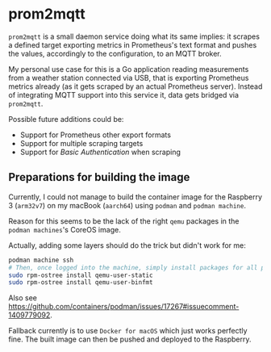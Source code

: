 # prom2mqtt

`prom2mqtt` is a small daemon service doing what its same implies: it scrapes a defined target exporting metrics in Prometheus's text format and pushes the values, accordingly to the configuration, to an MQTT broker.

My personal use case for this is a Go application reading measurements from a weather station connected via USB, that is exporting Prometheus metrics already (as it gets scraped by an actual Prometheus server).
Instead of integrating MQTT support into this service it, data gets bridged via `prom2mqtt`.

Possible future additions could be:
- Support for Prometheus other export formats
- Support for multiple scraping targets
- Support for *Basic Authentication* when scraping


## Preparations for building the image

Currently, I could not manage to build the container image for the Raspberry 3 (`arm32v7`) on my macBook (`aarch64`) using `podman` and `podman machine`.

Reason for this seems to be the lack of the right `qemu` packages in the `podman machines`'s CoreOS image.

Actually, adding some layers should do the trick but didn't work for me:

```bash
podman machine ssh
# Then, once logged into the machine, simply install packages for all platforms
sudo rpm-ostree install qemu-user-static
sudo rpm-ostree install qemu-user-binfmt
```

Also see https://github.com/containers/podman/issues/17267#issuecomment-1409779092.


Fallback currently is to use `Docker for macOS` which just works perfectly fine.
The built image can then be pushed and deployed to the Raspberry.

